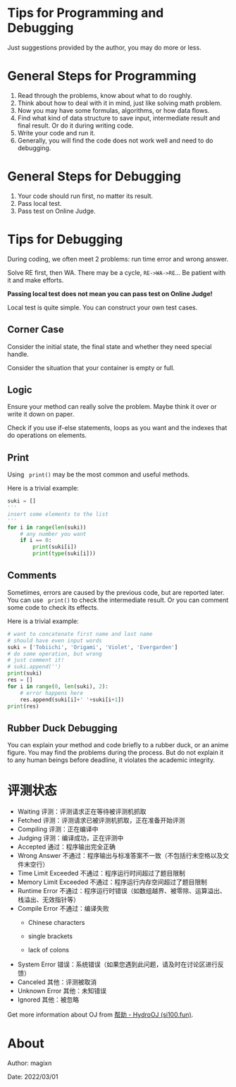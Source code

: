 # Tips for Programming and Debugging

Just suggestions provided by the author, you may do more or less.

# General Steps for Programming

1. Read through the problems, know about what to do roughly.
2. Think about how to deal with it in mind, just like solving math problem. 
3. Now you may have some formulas, algorithms, or how data flows.
4. Find what kind of data structure to save input, intermediate result and final result. Or do it during writing code.
5. Write your code and run it.
6. Generally, you will find the code does not work well and need to do debugging.

#  General Steps for Debugging

1. Your code should run first, no matter its result.
2. Pass local test.
3. Pass test on Online Judge.

# Tips for Debugging

During coding, we often meet 2 problems: run time error and wrong answer.

Solve RE first, then WA. There may be a cycle, `RE->WA->RE`... Be patient with it and make efforts.

**Passing local test does not mean you can pass test on Online Judge!**

Local test is quite simple. You can construct your own test cases.

## Corner Case

Consider the initial state, the final state and whether they need special handle.

Consider the situation that your container is empty or full.

## Logic

Ensure your method can really solve the problem. Maybe think it over or write it down on paper.

Check if you use if-else statements, loops as you want and the indexes that do operations on elements.

## Print

Using ` print()` may be the most common and useful methods.

Here is a trivial example: 

```python
suki = [] 
'''
insert some elements to the list
'''
for i in range(len(suki))
	# any number you want
	if i == 0:
        print(suki[i])
        print(type(suki[i]))
```

## Comments

Sometimes, errors are caused by the previous code, but are reported later. You can use ` print()` to check the intermediate result. Or you can comment some code to check its effects.

Here is a trivial example: 

```python
# want to concatenate first name and last name
# should have even input words
suki = ['Tobiichi', 'Origami', 'Violet', 'Evergarden']
# do some operation, but wrong
# just comment it!
# suki.append('')
print(suki)
res = []
for i in range(0, len(suki), 2):
    # error happens here
    res.append(suki[i]+' '+suki[i+1])
print(res)
```

## Rubber Duck Debugging

You can explain your method and code briefly to a rubber duck, or an anime figure. You may find the problems during the process. But do not explain it to any human beings before deadline, it violates the academic integrity.

# 评测状态

- Waiting 评测：评测请求正在等待被评测机抓取
- Fetched 评测：评测请求已被评测机抓取，正在准备开始评测
- Compiling 评测：正在编译中
- Judging 评测：编译成功，正在评测中
- Accepted 通过：程序输出完全正确
- Wrong Answer 不通过：程序输出与标准答案不一致（不包括行末空格以及文件末空行）
- Time Limit Exceeded 不通过：程序运行时间超过了题目限制
- Memory Limit Exceeded 不通过：程序运行内存空间超过了题目限制
- Runtime Error 不通过：程序运行时错误（如数组越界、被零除、运算溢出、栈溢出、无效指针等）
- Compile Error 不通过：编译失败
  - Chinese characters
  - single brackets

  - lack of colons
- System Error 错误：系统错误（如果您遇到此问题，请及时在讨论区进行反馈）
- Canceled 其他：评测被取消
- Unknown Error 其他：未知错误
- Ignored 其他：被忽略

Get more information about OJ from [帮助 - HydroOJ (si100.fun)](https://si100.fun/wiki/help#status).

# About

Author: magixn

Date: 2022/03/01